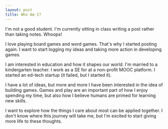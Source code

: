 ```yaml
---
layout: post
title: Who Am I?
---
```



I'm not a good student.  I'm currently sitting in class writing a post rather than taking notes.  Whoops!

I love playing board games and word games.  That's why I started posting again.  I want to start logging my ideas and taking more action in developing games.

I am interested in education and how it shapes our world.  I'm married to a kindergarten teacher.  I work as a SE for at a non-profit MOOC platform.  I started an ed-tech startup (it failed, but I started it).

I have a lot of ideas, but more and more I have been interested in the idea of building games.  Games and play are an important part of how I enjoy spending my time, but also how I believe humans are primed for learning new skills.

I want to explore how the things I care about most can be applied together.  I don't know where this journey will take me, but I'm excited to start giving more life to these thoughts.
